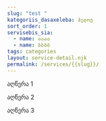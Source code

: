 ```yaml
---
slug: "test "
kategoriis_dasaxeleba: ჰელოუ
sort_order: 1
servisebis_sia:
  - name: აააა
  - name: ბბბბ
tags: categories
layout: service-detail.njk
permalink: /services/{{slug}}/
---
```

აღწერა 1

აღწერა 2

აღწერა 3
